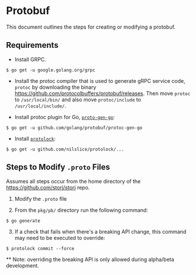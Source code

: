 # Protobuf

This document outlines the steps for creating or modifying a protobuf.

## Requirements

- Install GRPC.

`$ go get -u google.golang.org/grpc`

- Install the protoc compiler that is used to generate gRPC service code, `protoc` by downloading the binary https://github.com/protocolbuffers/protobuf/releases.  Then move `protoc` to `/usr/local/bin/` and also move `protoc/include` to `/usr/local/include/`.

- Install protoc plugin for Go, [`proto-gen-go`](https://github.com/golang/protobuf#installation):

`$ go get -u github.com/golang/protobuf/protoc-gen-go`

- Install [`protolock`](https://github.com/nilslice/protolock):

`$ go get -u github.com/nilslice/protolock/...`

## Steps to Modify `.proto` Files

Assumes all steps occur from the home directory of the https://github.com/storj/storj repo.

1. Modify the `.proto` file

2. From the `pkg/pb/` directory run the following command:

`$ go generate`

3. If a check that fails when there's a breaking API change, this command may need to be executed to override:

`$ protolock commit --force`

** Note: overriding the breaking API is only allowed during alpha/beta development.
